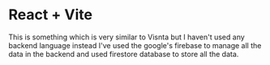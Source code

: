 # React + Vite

This is something which is very similar to Visnta but I haven't used any backend language instead I've used the google's firebase to manage all the data in the backend and used firestore database to store all the data.

